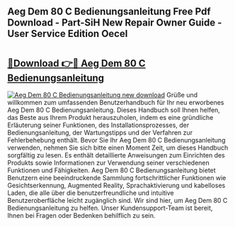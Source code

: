 ## Aeg Dem 80 C Bedienungsanleitung Free Pdf Download - Part-SiH New Repair Owner Guide - User Service Edition Oecel

# <h2><a href="http://df4rzuh.blite.top/?on=Aeg+Dem+80+C+Bedienungsanleitung">🔗Download 👉🔴 Aeg Dem 80 C Bedienungsanleitung</a></h2>

[![Aeg Dem 80 C Bedienungsanleitung new download](https://i.imgur.com/lujVjoI.png)](http://df4rzuh.blite.top/?on=Aeg+Dem+80+C+Bedienungsanleitung)
Grüße und willkommen zum umfassenden Benutzerhandbuch für Ihr neu erworbenes Aeg Dem 80 C Bedienungsanleitung. Dieses Handbuch soll Ihnen helfen, das Beste aus Ihrem Produkt herauszuholen, indem es eine gründliche Erläuterung seiner Funktionen, des Installationsprozesses, der Bedienungsanleitung, der Wartungstipps und der Verfahren zur Fehlerbehebung enthält. Bevor Sie Ihr Aeg Dem 80 C Bedienungsanleitung verwenden, nehmen Sie sich bitte einen Moment Zeit, um dieses Handbuch sorgfältig zu lesen. Es enthält detaillierte Anweisungen zum Einrichten des Produkts sowie Informationen zur Verwendung seiner verschiedenen Funktionen und Fähigkeiten. Aeg Dem 80 C Bedienungsanleitung bietet Benutzern eine beeindruckende Sammlung fortschrittlicher Funktionen wie Gesichtserkennung, Augmented Reality, Sprachaktivierung und kabelloses Laden, die alle über die benutzerfreundliche und intuitive Benutzeroberfläche leicht zugänglich sind. Wir sind hier, um Aeg Dem 80 C Bedienungsanleitung zu helfen. Unser Kundensupport-Team ist bereit, Ihnen bei Fragen oder Bedenken behilflich zu sein.
